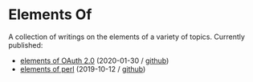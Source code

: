 # Elements Of

A collection of writings on the elements of a variety of topics. Currently published:

- [elements of OAuth 2.0](http://stijnheymans.net/elements_of_oauth2.html) (2020-01-30 / [github](https://github.com/sheymans/elementsOf/blob/master/oauth2/index.md.html))
- [elements of perl](http://stijnheymans.net/elements_of_perl.html) (2019-10-12 / [github](https://github.com/sheymans/elementsOf/blob/master/perl/index.md.html))
